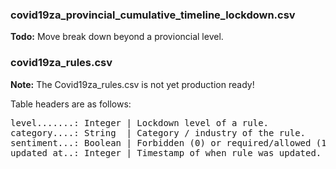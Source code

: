 
### covid19za_provincial_cumulative_timeline_lockdown.csv

**Todo:** Move break down beyond a provioncial level.

### covid19za_rules.csv

**Note:** The Covid19za_rules.csv is not yet production ready!

Table headers are as follows:

<pre>
level.......: Integer | Lockdown level of a rule.
category....: String  | Category / industry of the rule.
sentiment...: Boolean | Forbidden (0) or required/allowed (1)
updated_at..: Integer | Timestamp of when rule was updated.
</pre>

